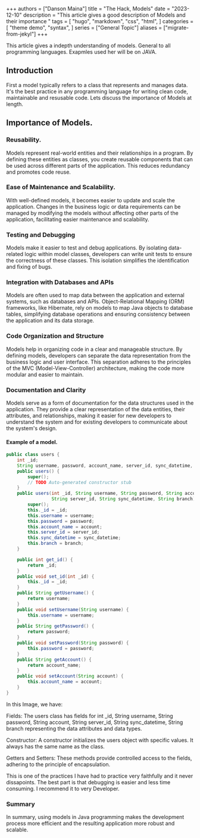 +++
authors = ["Danson Maina"]
title = "The Hack, Models"
date = "2023-12-10"
description = "This article gives a good description of Models and their importance "
tags = [
    "hugo",
    "markdown",
    "css",
    "html",
]
categories = [
    "theme demo",
    "syntax",
]
series = ["General Topic"]
aliases = ["migrate-from-jekyl"]
+++

This article gives a indepth understanding of models. General to all programming languages.
Exapmles used her will be on JAVA.
<!--more-->


## Introduction
First a model typically refers to a class that represents and manages data. It's the best practice in any programming language for writing clean code, maintainable and resusable code.
Lets discuss the importance of Models at length.

## Importance of Models.
### Reusability.
Models represent real-world entities and their relationships in a program. By defining these entities as classes, you create reusable components that can be used across different parts of the application. This reduces redundancy and promotes code reuse.
### Ease of Maintenance and Scalability.
With well-defined models, it becomes easier to update and scale the application. Changes in the business logic or data requirements can be managed by modifying the models without affecting other parts of the application, facilitating easier maintenance and scalability.
### Testing and Debugging
Models make it easier to test and debug applications. By isolating data-related logic within model classes, developers can write unit tests to ensure the correctness of these classes. This isolation simplifies the identification and fixing of bugs.
### Integration with Databases and APIs
Models are often used to map data between the application and external systems, such as databases and APIs. Object-Relational Mapping (ORM) frameworks, like Hibernate, rely on models to map Java objects to database tables, simplifying database operations and ensuring consistency between the application and its data storage.

### Code Organization and Structure
Models help in organizing code in a clear and manageable structure. By defining models, developers can separate the data representation from the business logic and user interface. This separation adheres to the principles of the MVC (Model-View-Controller) architecture, making the code more modular and easier to maintain.

### Documentation and Clarity
Models serve as a form of documentation for the data structures used in the application. They provide a clear representation of the data entities, their attributes, and relationships, making it easier for new developers to understand the system and for existing developers to communicate about the system's design.

#### Example of a model.

```java
public class users {
	int _id;
	String username, password, account_name, server_id, sync_datetime, branch;
	public users() {
		super();
		// TODO Auto-generated constructor stub
	}
	public users(int _id, String username, String password, String account,
                 String server_id, String sync_datetime, String branch) {
		super();
		this._id = _id;
		this.username = username;
		this.password = password;
		this.account_name = account;
		this.server_id = server_id;
		this.sync_datetime = sync_datetime;
		this.branch = branch;
	}

	public int get_id() {
		return _id;
	}
	public void set_id(int _id) {
		this._id = _id;
	}
	public String getUsername() {
		return username;
	}
	public void setUsername(String username) {
		this.username = username;
	}
	public String getPassword() {
		return password;
	}
	public void setPassword(String password) {
		this.password = password;
	}
	public String getAccount() {
		return account_name;
	}
	public void setAccount(String account) {
		this.account_name = account;
	}
}
```
In this Image, we have: 

Fields: The users class has fields for int _id, String username, String password, String account, String server_id, String sync_datetime, String branch representing the data attributes and data types.

Constructor: A constructor initializes the users object with specific values. It always has the same name as the class.

Getters and Setters: These methods provide controlled access to the fields, adhering to the principle of encapsulation.


This is one of the practices I have had to practice very faithfully and it never dissapoints. The best part is that debugging is easier and less time consuming.
I recommend it to very Developer.

### Summary
In summary, using models in Java programming makes the development process more efficient and the resulting application more robust and scalable.
